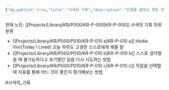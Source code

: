 ```yaml
---
{"dg-publish":true,"title":"사색의 기록","description":"인생을 삶면서 겪은 진지한 고민이나 경험인 사색을 나름의 방식으로 해석한 것을 기록해 놓은 카테고리입니다. 중요한 순간, 결정, 등 가치관적인 측면서에서의 본인이 생각하는 것들을 적어놓는 곳입니다.","permalink":"/projects/library/kr/p000/kr-p-000/","dgPassFrontmatter":true,"noteIcon":"0","created":"2024-12-18T18:26:22.401+09:00","updated":"2024-12-23T15:37:50.893+09:00"}
---
```


현재 노트: [[Projects/Library/KR/P000/KR-P-000\|KR-P-000]] 사색의 기록
하위 분류
- [[Projects/Library/KR/P000/P010/KR-P-010 a\|KR-P-010 a]] Hodie Vixi(Today I Lived) 오늘 하루도 고생한 스스로에게 해줄 말
- [[Projects/Library/KR/P000/P010/KR-P-010 b\|KR-P-010 b]] 스스로 생각했을 때 불가능하다고 포기했던 일을 다시 시도하는 방법
- [[Projects/Library/KR/P000/P010/KR-P-010 c\|KR-P-010 c]] 직업을 선택할때 지표를 통해 어느 것이 좋은지 평가해보는 방법

#사색의_기록 
